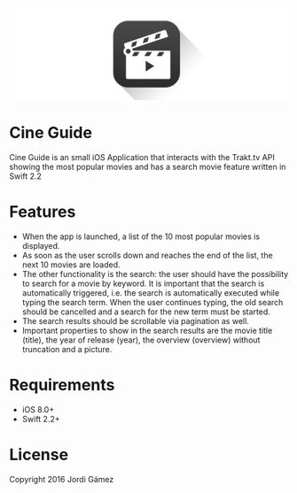 ![Cine Guide](github-header.jpg?raw=true "Cine Guide")

# Cine Guide
Cine Guide is an small iOS Application that interacts with the Trakt.tv API showing the most popular movies and has a search movie feature written in Swift 2.2

# Features
- When the app is launched, a list of the 10 most popular movies is displayed.
- As soon as the user scrolls down and reaches the end of the list, the next 10 movies are loaded.
- The other functionality is the search: the user should have the possibility to search for a movie by keyword. It is important that the search is automatically triggered, i.e. the search is automatically executed while typing the search term. When the user continues typing, the old search should be cancelled and a search for the new term must be started.
- The search results should be scrollable via pagination as well.
- Important properties to show in the search results are the movie title (title), the year of release (year), the overview (overview) without truncation and a picture.

# Requirements
- iOS 8.0+
- Swift 2.2+

# License
Copyright 2016 Jordi Gámez

